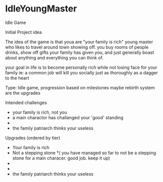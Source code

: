 # IdleYoungMaster
Idle Game

Initial Project idea

The idea of the game is that youa are "your family is rich" young master who likes to travel around town showing off. you buy rooms of people drinks, show off gifts your family has given you, and just generally boast about anything and everything you can think of.

your goal in life is to become personally rich while not losing face for your family
ie: a common job will kill you socially just as thoroughly as a dagger to the heart



Type:
Idle game, progression based on milestones maybe
rebirth system are the upgrades

Intended challenges
- your family is rich, not you
- a main charactor has challanged your 'good' standing
-
- the family patriarch thinks your useless

Upgrades (ordered by tier)
- Your family is rich
- Not a stepping stone *( you have managed so far to not be a stepping stone for a main characer. good job. keep it up)
- 
-
- the family patriarch thinks your useless

